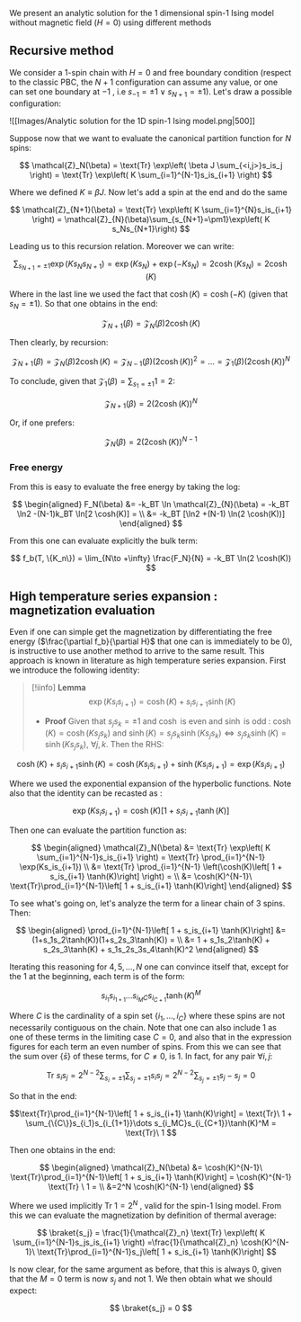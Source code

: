 We present an analytic solution for the 1 dimensional spin-1 Ising model without magnetic field $(H=0)$ using different methods
## Recursive method

We consider a 1-spin chain with $H=0$ and free boundary condition (respect to the classic PBC, the $N+1$ configuration can assume any value, or one can set one boundary at $-1$ , i.e $s_{-1}=\pm 1 \vee s_{N+1}=\pm 1$).
Let's draw a possible configuration:

![[Images/Analytic solution for the 1D spin-1 Ising model.png|500]]

Suppose now that we want to evaluate the canonical partition function for $N$ spins:

$$ \mathcal{Z}_N(\beta) = \text{Tr} \exp\left( \beta J \sum_{<i,j>}s_is_j \right) = \text{Tr} \exp\left( K \sum_{i=1}^{N-1}s_is_{i+1} \right) $$

Where we defined $K \equiv \beta J$.
Now let's add a spin at the end and do the same

$$ \mathcal{Z}_{N+1}(\beta) = \text{Tr} \exp\left( K \sum_{i=1}^{N}s_is_{i+1} \right) = \mathcal{Z}_{N}(\beta)\sum_{s_{N+1}=\pm1}\exp\left( K s_Ns_{N+1}\right) $$

Leading us to this recursion relation. Moreover we can write:

$$\sum_{s_{N+1}=\pm1}\exp\left( K s_Ns_{N+1}\right) = \exp\left( K s_N\right)+ \exp\left( -K s_N\right) = 2 \cosh(Ks_N)=2 \cosh(K)$$

Where in the last line we used the fact that $\cosh(K) = \cosh(-K)$ (given that $s_N = \pm 1$).
So that one obtains in the end:

$$ \mathcal{Z}_{N+1}(\beta) =\mathcal{Z}_{N}(\beta)2 \cosh(K) $$

Then clearly, by recursion:

$$ \mathcal{Z}_{N+1}(\beta) =\mathcal{Z}_{N}(\beta)2 \cosh(K) = \mathcal{Z}_{N-1}(\beta)(2 \cosh(K))^2 = \dots = \mathcal{Z}_{1}(\beta)(2 \cosh(K))^{N}$$

To conclude, given that $\mathcal{Z}_{1}(\beta) = \sum_{s_1 = \pm 1} 1 = 2$:

$$ \mathcal{Z}_{N+1}(\beta) = 2(2 \cosh(K))^{N}$$

Or, if one prefers:

$$ \mathcal{Z}_{N}(\beta) = 2(2 \cosh(K))^{N-1}$$

### Free energy

From this is easy to evaluate the free energy by taking the log:

$$
\begin{aligned}
F_N(\beta) &= -k_BT \ln \mathcal{Z}_{N}(\beta) = -k_BT \ln2 -(N-1)k_BT \ln[2 \cosh(K)] =  \\
&= -k_BT [\ln2 +(N-1) \ln(2 \cosh(K))]
\end{aligned}
$$

From this one can evaluate explicitly the bulk term:

$$ f_b(T, \{K_n\}) = \lim_{N\to +\infty} \frac{F_N}{N} = -k_BT \ln(2 \cosh(K)) $$

## High temperature series expansion : magnetization evaluation

Even if one can simple get the magnetization by differentiating the free energy ($\frac{\partial f_b}{\partial H}$ that one can is immediately to be 0), is instructive to use another method to arrive to the same result.
This approach is known in literature as high temperature series expansion.
First we introduce the following identity:

>[!iinfo] **Lemma**
$$\exp(Ks_is_{i+1}) = \cosh(K) + s_is_{i+1} \sinh(K) $$
>
>- **Proof** Given that $s_js_k = \pm 1$ and $\cosh$ is even and $\sinh$ is odd : $\cosh(K) = \cosh(Ks_js_k)$ and $\sinh(K) = s_js_k\sinh(Ks_js_k) \iff s_js_k\sinh(K) = \sinh(Ks_js_k)$, $\forall j,k$. Then the RHS:
>
$$ \cosh(K) + s_is_{i+1} \sinh(K) = \cosh(Ks_is_{i+1}) + \sinh(Ks_is_{i+1}) =\exp(Ks_is_{i+1})  $$
>
Where we used the exponential expansion of the hyperbolic functions.
Note also that the identity can be recasted as :
>
$$\exp(Ks_is_{i+1}) = \cosh(K)\left[ 1 + s_is_{i+1} \tanh(K)\right] $$

Then one can evaluate the partition function as:

$$ 
\begin{aligned}
\mathcal{Z}_N(\beta) &= \text{Tr} \exp\left( K \sum_{i=1}^{N-1}s_is_{i+1} \right) = \text{Tr} \prod_{i=1}^{N-1} \exp(Ks_is_{i+1}) \\ &= \text{Tr} \prod_{i=1}^{N-1} \left(\cosh(K)\left[ 1 + s_is_{i+1} \tanh(K)\right] \right) = \\
&= \cosh(K)^{N-1}\ \text{Tr}\prod_{i=1}^{N-1}\left[  1 + s_is_{i+1} \tanh(K)\right]
\end{aligned}
$$

To see what's going on, let's analyze the term for a linear chain of 3 spins.
Then:

$$
\begin{aligned}
\prod_{i=1}^{N-1}\left[  1 + s_is_{i+1} \tanh(K)\right] &= (1+s_1s_2\tanh(K))(1+s_2s_3\tanh(K)) = \\
&= 1 + s_1s_2\tanh(K) + s_2s_3\tanh(K) + s_1s_2s_3s_4\tanh(K)^2
\end{aligned}
$$

Iterating this reasoning for $4,5,\dots,N$ one can convince itself that, except for the $1$ at the beginning, each term is of the form:

$$ s_{i_1}s_{i_{1+1}}\dots s_{i_MC}s_{i_{C+1}}\tanh(K)^M $$

Where $C$ is the cardinality of a spin set $\{ i_1, \dots, i_C \}$ where these spins are not necessarily contiguous on the chain.
Note that one can also include $1$ as one of these terms in the limiting case $C = 0$, and also that in the expression figures for each term an even number of spins.
From this we can see that the sum over $\{\bar{s}\}$ of these terms, for $C \neq 0$, is 1.
In fact, for any pair $\forall i,j$: 

$$ \text{Tr}\ s_is_j = 2^{N-2}\sum_{s_i=\pm 1}\sum_{s_j=\pm 1}s_is_j = 2^{N-2} \sum_{s_j=\pm 1}s_j-s_j = 0 $$

So that in the end:

$$\text{Tr}\prod_{i=1}^{N-1}\left[  1 + s_is_{i+1} \tanh(K)\right] = \text{Tr}\ 1 + \sum_{\{C\}}s_{i_1}s_{i_{1+1}}\dots s_{i_MC}s_{i_{C+1}}\tanh(K)^M = \text{Tr}\ 1
$$

Then one obtains in the end:

$$ 
\begin{aligned}
\mathcal{Z}_N(\beta) 
&= \cosh(K)^{N-1}\ \text{Tr}\prod_{i=1}^{N-1}\left[  1 + s_is_{i+1} \tanh(K)\right] = \cosh(K)^{N-1} \text{Tr} \ 1 = \\
&=2^N \cosh(K)^{N-1}
\end{aligned}
$$

Where we used implicitly $\text{Tr} \ 1 = 2^N$ , valid for the spin-1 Ising model.
From this we can evaluate the magnetization by definition of thermal average:

$$ \braket{s_j} = \frac{1}{\mathcal{Z}_n} \text{Tr} \exp\left( K \sum_{i=1}^{N-1}s_js_is_{i+1} \right) =\frac{1}{\mathcal{Z}_n}  \cosh(K)^{N-1}\ \text{Tr}\prod_{i=1}^{N-1}s_j\left[  1 + s_is_{i+1} \tanh(K)\right] $$

Is now clear, for the same argument as before, that this is always 0, given that the $M=0$ term is now $s_j$ and not 1.
We then obtain what we should expect:

$$ \braket{s_j} = 0 $$
